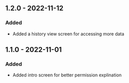 ## 1.2.0 - 2022-11-12

### Added

- Added a history view screen for accessing more data

## 1.1.0 - 2022-11-01

### Added

- Added intro screen for better permission explination
